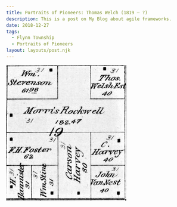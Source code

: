 ```yaml
---
title: Portraits of Pioneers: Thomas Welch (1819 – ?)
description: This is a post on My Blog about agile frameworks.
date: 2018-12-27
tags:
  - Flynn Township
  - Portraits of Pioneers
layout: layouts/post.njk
---
```


<img src="../../img/morris-rockwell.png">
